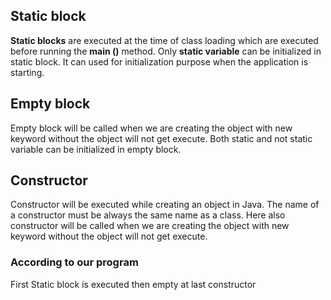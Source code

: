 ## Static block

**Static blocks** are executed at the time of class loading which are executed before running the **main ()** method.
Only **static variable** can be initialized in static block.
It can used for initialization purpose when the application is starting.

## Empty block
Empty block will be called when we are creating the object with new keyword without the object will not get execute. 
Both static and not static variable can be initialized in empty block.

## Constructor
Constructor will be executed while creating an object in Java.
The name of a constructor must be always the same name as a class.
Here also constructor will be called when we are creating the object with new keyword without the object will not get execute.

### According to our program 
First Static block is executed then empty at last constructor 
